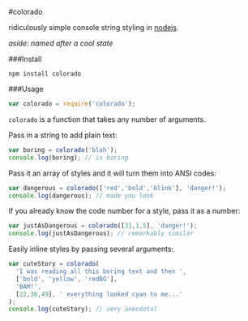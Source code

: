 #colorado

ridiculously simple console string styling in [nodejs](http://nodejs.org).

_aside: named after a cool state_

###Install
```
npm install colorado
```
###Usage
```javascript
var colorado = require('colorado');
```
`colorado` is a function that takes any number of arguments.

Pass in a string to add plain text:
```javascript
var boring = colorado('blah');
console.log(boring); // is boring
```
Pass it an array of styles and it will turn them into ANSI codes:

```javascript
var dangerous = colorado(['red','bold','blink'], 'danger!');
console.log(dangerous); // made you look
```

If you already know the code number for a style, pass it as a number:
```javascript
var justAsDangerous = colorado([31,1,5], 'danger!');
console.log(justAsDangerous); // remarkably similar
```
Easily inline styles by passing several arguments:
```javascript
var cuteStory = colorado(
  'I was reading all this boring text and then ',
  ['bold', 'yellow', 'redBG'],
  'BAM!',
  [22,36,49], ' everything looked cyan to me...'
);
console.log(cuteStory); // very anecdotal
```
